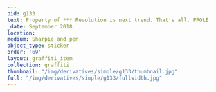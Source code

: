 ```yaml
---
pid: g133
text: Property of *** Revolution is next trend. That's all. PROLE
_date: September 2018
location: 
medium: Sharpie and pen
object_type: sticker
order: '69'
layout: graffiti_item
collection: graffiti
thumbnail: "/img/derivatives/simple/g133/thumbnail.jpg"
full: "/img/derivatives/simple/g133/fullwidth.jpg"
---
```

